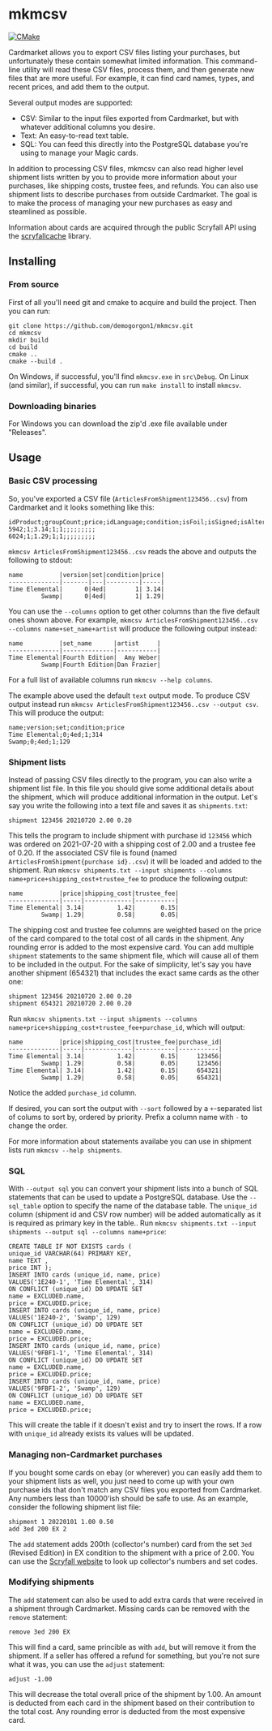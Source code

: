 # mkmcsv
[![CMake](https://github.com/demogorgon1/mkmcsv/actions/workflows/cmake.yml/badge.svg)](https://github.com/demogorgon1/mkmcsv/actions/workflows/cmake.yml)

Cardmarket allows you to export CSV files listing your purchases, but unfortunately these contain somewhat limited information. This command-line utility will read these CSV files, process them, and then generate new files that are more useful. For example, it can find card names, types, and recent prices, and add them to the output. 

Several output modes are supported:

- CSV: Similar to the input files exported from Cardmarket, but with whatever additional columns you desire.
- Text: An easy-to-read text table.
- SQL: You can feed this directly into the PostgreSQL database you're using to manage your Magic cards. 

In addition to processing CSV files, mkmcsv can also read higher level shipment lists written by you to provide more information about your purchases, like shipping costs, trustee fees, and refunds. You can also use shipment lists to describe purchases from outside Cardmarket. The goal is to make the process of managing your new purchases as easy and steamlined as possible.

Information about cards are acquired through the public Scryfall API using the [scryfallcache](https://github.com/demogorgon1/scryfallcache) library.

## Installing
### From source
First of all you'll need git and cmake to acquire and build the project. Then you can run:
```
git clone https://github.com/demogorgon1/mkmcsv.git
cd mkmcsv
mkdir build
cd build
cmake ..
cmake --build .
```
On Windows, if successful, you'll find ```mkmcsv.exe``` in ```src\Debug```.
On Linux (and similar), if successful, you can run ```make install``` to install ```mkmcsv```.

### Downloading binaries
For Windows you can download the zip'd .exe file available under "Releases".

## Usage
### Basic CSV processing
So, you've exported a CSV file (```ArticlesFromShipment123456..csv```) from Cardmarket and it looks something like this:
```
idProduct;groupCount;price;idLanguage;condition;isFoil;isSigned;isAltered;isPlayset;isReverseHolo;isFirstEd;isFullArt;isUberRare;isWithDie
5942;1;3.14;1;1;;;;;;;;;
6024;1;1.29;1;1;;;;;;;;;
```
```mkmcsv ArticlesFromShipment123456..csv``` reads the above and outputs the following to stdout:
```
name          |version|set|condition|price|
--------------|-------|---|---------|-----|
Time Elemental|      0|4ed|        1| 3.14|
         Swamp|      0|4ed|        1| 1.29|
```
You can use the ```--columns``` option to get other columns than the five default ones shown above. For example,
```mkmcsv ArticlesFromShipment123456..csv --columns name+set_name+artist``` will produce the following output instead:
```
name          |set_name      |artist     |
--------------|--------------|-----------|
Time Elemental|Fourth Edition|  Amy Weber|
         Swamp|Fourth Edition|Dan Frazier|
```
For a full list of available columns run ```mkmcsv --help columns```.

The example above used the default ```text``` output mode. To produce CSV output instead run ```mkmcsv ArticlesFromShipment123456..csv --output csv```.
This will produce the output:
```
name;version;set;condition;price
Time Elemental;0;4ed;1;314
Swamp;0;4ed;1;129
```

### Shipment lists
Instead of passing CSV files directly to the program, you can also write a shipment list file. In this file you should give some additional details about the shipment, which will produce additional information in the output. Let's say you write the following into a text file and saves it as ```shipments.txt```:
```
shipment 123456 20210720 2.00 0.20
```
This tells the program to include shipment with purchase id ```123456``` which was ordered on 2021-07-20 with a shipping cost of 2.00 and a trustee fee of 0.20. If the associated CSV file is found (named ```ArticlesFromShipment{purchase id}..csv```) it will be loaded and added to the shipment. Run ```mkmcsv shipments.txt --input shipments --columns name+price+shipping_cost+trustee_fee``` to produce the following output:
```
name          |price|shipping_cost|trustee_fee|
--------------|-----|-------------|-----------|
Time Elemental| 3.14|         1.42|       0.15|
         Swamp| 1.29|         0.58|       0.05|
```
The shipping cost and trustee fee columns are weighted based on the price of the card compared to the total cost of all cards in the shipment. Any rounding error is added to the most expensive card.
You can add multiple ```shipment``` statements to the same shipment file, which will cause all of them to be included in the output. For the sake of simplicity, let's say you have another shipment (654321) that includes the exact same cards as the other one:
```
shipment 123456 20210720 2.00 0.20
shipment 654321 20210720 2.00 0.20
```
Run ```mkmcsv shipments.txt --input shipments --columns name+price+shipping_cost+trustee_fee+purchase_id```, which will output:
```
name          |price|shipping_cost|trustee_fee|purchase_id|
--------------|-----|-------------|-----------|-----------|
Time Elemental| 3.14|         1.42|       0.15|     123456|
         Swamp| 1.29|         0.58|       0.05|     123456|
Time Elemental| 3.14|         1.42|       0.15|     654321|
         Swamp| 1.29|         0.58|       0.05|     654321|
```
Notice the added ```purchase_id``` column.

If desired, you can sort the output with ```--sort``` followed by a ```+```-separated list of colums to sort by, ordered by priority. Prefix a column name with ```-``` to change the order.

For more information about statements availabe you can use in shipment lists run ```mkmcsv --help shipments```.

### SQL
With ```--output sql``` you can convert your shipment lists into a bunch of SQL statements that can be used to update a PostgreSQL database. Use the ```--sql_table``` option to specify the name of the database table. The ```unique_id``` column (shipment id and CSV row number) will be added automatically as it is required as primary key in the table.. Run ```mkmcsv shipments.txt --input shipments --output sql --columns name+price```:
```
CREATE TABLE IF NOT EXISTS cards (
unique_id VARCHAR(64) PRIMARY KEY,
name TEXT ,
price INT );
INSERT INTO cards (unique_id, name, price)
VALUES('1E240-1', 'Time Elemental', 314)
ON CONFLICT (unique_id) DO UPDATE SET
name = EXCLUDED.name,
price = EXCLUDED.price;
INSERT INTO cards (unique_id, name, price)
VALUES('1E240-2', 'Swamp', 129)
ON CONFLICT (unique_id) DO UPDATE SET
name = EXCLUDED.name,
price = EXCLUDED.price;
INSERT INTO cards (unique_id, name, price)
VALUES('9FBF1-1', 'Time Elemental', 314)
ON CONFLICT (unique_id) DO UPDATE SET
name = EXCLUDED.name,
price = EXCLUDED.price;
INSERT INTO cards (unique_id, name, price)
VALUES('9FBF1-2', 'Swamp', 129)
ON CONFLICT (unique_id) DO UPDATE SET
name = EXCLUDED.name,
price = EXCLUDED.price;
```
This will create the table if it doesn't exist and try to insert the rows. If a row with ```unique_id``` already exists its values will be updated.

### Managing non-Cardmarket purchases
If you bought some cards on ebay (or wherever) you can easily add them to your shipment lists as well, you just need to come up with your own purchase ids that don't match any CSV files you exported from Cardmarket. Any numbers less than 10000'ish should be safe to use. As an example, consider the following shipment list file:
```
shipment 1 20220101 1.00 0.50
add 3ed 200 EX 2
```
The ```add``` statement adds 200th (collector's number) card from the set ```3ed``` (Revised Edition) in EX condition to the shipment with a price of 2.00. You can use the [Scryfall website](https://scryfall.com/) to look up collector's numbers and set codes.

### Modifying shipments
The ```add``` statement can also be used to add extra cards that were received in a shipment through Cardmarket. Missing cards can be removed with the ```remove``` statement:
```
remove 3ed 200 EX
```
This will find a card, same princible as with ```add```, but will remove it from the shipment. 
If a seller has offered a refund for something, but you're not sure what it was, you can use the ```adjust``` statement:
```
adjust -1.00
```
This will decrease the total overall price of the shipment by 1.00. An amount is deducted from each card in the shipment based on their contribution to the total cost. Any rounding error is deducted from the most expensive card.
